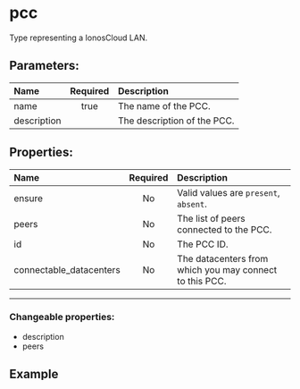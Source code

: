 # pcc

Type representing a IonosCloud LAN.

## Parameters:

| Name | Required | Description |
| :--- | :-: | :--- |
| name | true | The name of the PCC.   |
| description |  | The description of the PCC.   |

## Properties:

| Name | Required | Description |
| :--- | :-: | :--- |
| ensure | No |   Valid values are `present`, `absent`.  |
| peers | No | The list of peers connected to the PCC.   |
| id | No | The PCC ID.   |
| connectable_datacenters | No | The datacenters from which you may connect to this PCC.   |
***


### Changeable properties:

* description
* peers


## Example

```text
$datacenter1_name = 'datacenter1_name'
$private_lan_in_datacenter1 = 'private_lan_in_datacenter1'
$datacenter2_name = 'datacenter1_name'
$private_lan_in_datacenter2 = 'private_lan_in_datacenter2'

pcc { 'newpcc' :
  ensure      => absent,
  description => 'descriere',
  peers       => [
    {
      name            => $private_lan_in_datacenter1,
      datacenter_name => $datacenter1_name,
    },
    {
      name            => $private_lan_in_datacenter2,
      datacenter_name => $datacenter2_name,
    },
  ]
}

```
